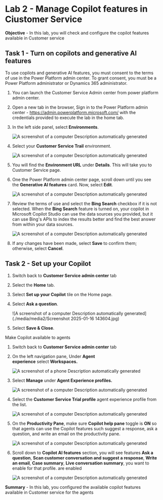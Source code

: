 # Lab 2 - Manage Copilot features in Ciustomer Service

**Objective** - In this lab, you will check and configure the copilot features available in Customer service

## Task 1 - Turn on copilots and generative AI features

To use copilots and generative AI features, you must consent to the
terms of use in the Power Platform admin center. To grant consent, you
must be a Power Platform administrator or Dynamics 365 administrator.

1.  You can launch the Customer Service Admin center from power platform admin center. 

2. Open a new tab in the browser, Sign in to the Power Platform admin
    center - https://admin.powerplatform.microsoft.com/ with the
    credentials provided to execute the lab in the home tab.
 
2.  In the left side panel, select **Environments**.

    ![A screenshot of a computer Description automatically
generated](./media/media2/image10.png)

3.  Select your **Customer Service Trail** environment.

    ![A screenshot of a computer Description automatically
generated](./media/media2/image11.png)

4.  You will find the **Environment URL** under **Details**. This will take you to Customer Service page.

5. One the Power Platform admin center page, scroll down until you see the **Generative AI features** card. Now,
    select **Edit**.

    ![A screenshot of a computer Description automatically
generated](./media/media2/image12.png)

5.  Review the terms of use and select the **Bing Search** checkbox if
    it is not selected. When the **Bing Search** feature is turned on,
    your copilot in Microsoft Copilot Studio can use the data sources
    you provided, but it can use Bing's APIs to index the results better
    and find the best answer from within your data sources.

    ![A screenshot of a computer Description automatically
generated](./media/media2/image13.png)

6.  If any changes have been made, select **Save** to confirm them;
    otherwise, select **Cancel**.

## Task 2 - Set up your Copilot

1.  Switch back to **Customer Service admin center** tab
2.  Select the **Home** tab.
3.  Select **Set up your Copilot** tile on the Home page.
4.  Select **Ask a question**.

    ![A screenshot of a computer Description automatically
generated](./media/media2/Screenshot 2025-01-16 143604.jpg)

6.  Select **Save & Close**.

Make Copilot available to agents

1.  Switch back to **Customer Service admin center** tab

2.  On the left navigation pane, Under **Agent
    experience** select **Workspaces.**

    ![A screenshot of a phone Description automatically
generated](./media/media2/image14.png)

3.  Select **Manage** under **Agent Experience profiles.**

    ![A screenshot of a computer Description automatically
generated](./media/media2/image15.png)

4.  Select the **Customer Service Trial profile** agent experience
    profile from the list.

    ![A screenshot of a computer Description automatically
generated](./media/media2/image16.png)

5.  On the **Productivity Pane**, make sure **Copilot help pane** toggle
    is **ON** so that agents can use the Copilot features such suggest a
    response, ask a question, and write an email on the productivity
    pane.

    ![A screenshot of a computer Description automatically
generated](./media/media2/image17.png)

6.  Scroll down to **Copilot AI features** section, you will see
    features **Ask a question**, **Scan customer conversation and
    suggest a response**, **Write an email**, **Case summary**, **Live
    conversation summary**, you want to enable for that profile. are
    enabled

    ![A screenshot of a computer Description automatically
generated](./media/media2/image18.png)

**Summary** -  In this lab, you configured the available copilot features available in Customer service for the agents
